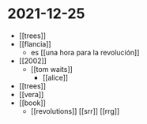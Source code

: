 # 2021-12-25

- [[trees]]
- [[flancia]]
  - es [[una hora para la revolución]]
- [[2002]]
  - [[tom waits]]
    - [[alice]]
- [[trees]]
- [[vera]]
- [[book]]
  - [[revolutions]] [[srr]] [[rrg]]